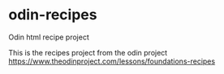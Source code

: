 # odin-recipes
Odin html recipe project

This is the recipes project from the odin project 
https://www.theodinproject.com/lessons/foundations-recipes
